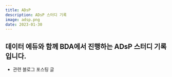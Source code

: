 ```yaml
---
title: ADsP
description: ADsP 스터디 기록 
image: adsp.png
date: 2023-01-30
---
```

## 데이터 에듀와 함께 BDA에서 진행하는 ADsP 스터디 기록입니다.
- 관련 블로그 포스팅 글
